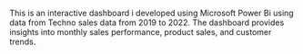 This is an interactive dashboard i developed using Microsoft Power Bi using data from Techno sales data from 2019 to 2022.
The dashboard provides insights into monthly sales performance, product sales, and customer trends.
